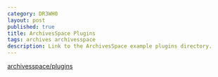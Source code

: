 ```yaml
---
category: DR3WH0
layout: post
published: true
title: ArchivesSpace Plugins
tags: archives archivesspace
description: Link to the ArchivesSpace example plugins directory.
---
```


[archivesspace/plugins](https://github.com/archivesspace/archivesspace/tree/master/plugins)
